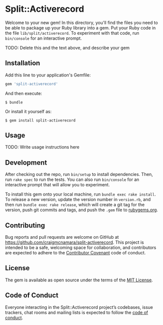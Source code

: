 # Split::Activerecord

Welcome to your new gem! In this directory, you'll find the files you need to be able to package up your Ruby library into a gem. Put your Ruby code in the file `lib/split/activerecord`. To experiment with that code, run `bin/console` for an interactive prompt.

TODO: Delete this and the text above, and describe your gem

## Installation

Add this line to your application's Gemfile:

```ruby
gem 'split-activerecord'
```

And then execute:

    $ bundle

Or install it yourself as:

    $ gem install split-activerecord

## Usage

TODO: Write usage instructions here

## Development

After checking out the repo, run `bin/setup` to install dependencies. Then, run `rake spec` to run the tests. You can also run `bin/console` for an interactive prompt that will allow you to experiment.

To install this gem onto your local machine, run `bundle exec rake install`. To release a new version, update the version number in `version.rb`, and then run `bundle exec rake release`, which will create a git tag for the version, push git commits and tags, and push the `.gem` file to [rubygems.org](https://rubygems.org).

## Contributing

Bug reports and pull requests are welcome on GitHub at https://github.com/craigmcnamara/split-activerecord. This project is intended to be a safe, welcoming space for collaboration, and contributors are expected to adhere to the [Contributor Covenant](http://contributor-covenant.org) code of conduct.

## License

The gem is available as open source under the terms of the [MIT License](https://opensource.org/licenses/MIT).

## Code of Conduct

Everyone interacting in the Split::Activerecord project’s codebases, issue trackers, chat rooms and mailing lists is expected to follow the [code of conduct](https://github.com/craigmcnamara/split-activerecord/blob/master/CODE_OF_CONDUCT.md).
